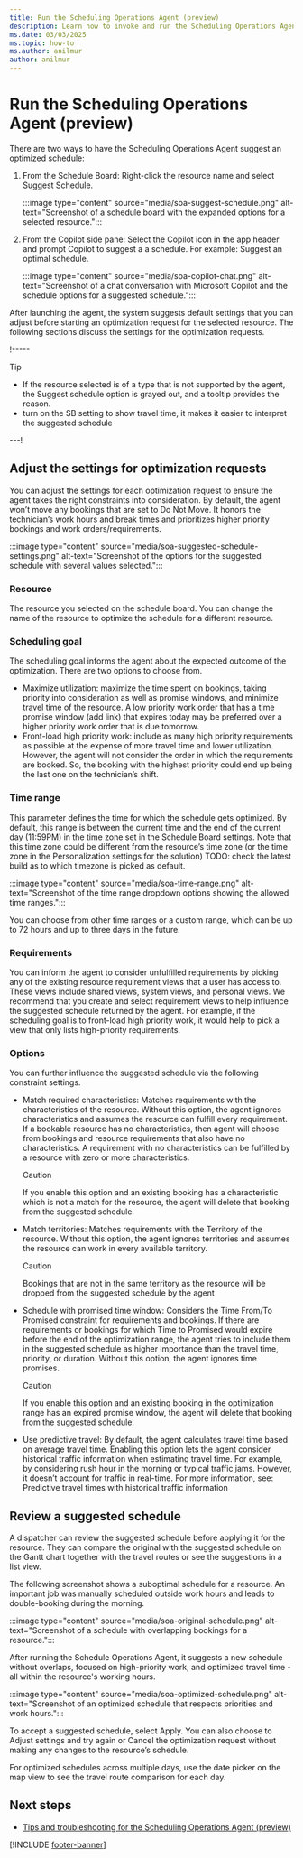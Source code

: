 ```yaml
---
title: Run the Scheduling Operations Agent (preview)
description: Learn how to invoke and run the Scheduling Operations Agent for Dynamics 365 Field Service.
ms.date: 03/03/2025
ms.topic: how-to
ms.author: anilmur
author: anilmur
---
```


# Run the Scheduling Operations Agent (preview)

There are two ways to have the Scheduling Operations Agent suggest an optimized schedule:

1. From the Schedule Board: Right-click the resource name and select Suggest Schedule.

   :::image type="content" source="media/soa-suggest-schedule.png" alt-text="Screenshot of a schedule board with the expanded options for a selected resource.":::

1. From the Copilot side pane: Select the Copilot icon in the app header and prompt Copilot to suggest a a schedule. For example: Suggest an optimal schedule.

   :::image type="content" source="media/soa-copilot-chat.png" alt-text="Screenshot of a chat conversation with Microsoft Copilot and the schedule options for a suggested schedule.":::
 
After launching the agent, the system suggests default settings that you can adjust before starting an optimization request for the selected resource. The following sections discuss the settings for the optimization requests.

!-----
> [!TIP]
> - If the resource selected is of a type that is not supported by the agent, the Suggest schedule option is grayed out, and a tooltip provides the reason.
> - turn on the SB setting to show travel time, it makes it easier to interpret the suggested schedule

---!

## Adjust the settings for optimization requests

You can adjust the settings for each optimization request to ensure the agent takes the right constraints into consideration. By default, the agent won’t move any bookings that are set to Do Not Move. It honors the technician’s work hours and break times and prioritizes higher priority bookings and work orders/requirements.

:::image type="content" source="media/soa-suggested-schedule-settings.png" alt-text="Screenshot of the options for the suggested schedule with several values selected.":::

### Resource

The resource you selected on the schedule board. You can change the name of the resource to optimize the schedule for a different resource.

### Scheduling goal

The scheduling goal informs the agent about the expected outcome of the optimization. There are two options to choose from.

- Maximize utilization: maximize the time spent on bookings, taking priority into consideration as well as promise windows, and minimize travel time of the resource. A low priority work order that has a time promise window (add link) that expires today may be preferred over a higher priority work order that is due tomorrow.
- Front-load high priority work: include as many high priority requirements as possible at the expense of more travel time and lower utilization. However, the agent will not consider the order in which the requirements are booked.  So, the booking with the highest priority could end up being the last one on the technician’s shift.

### Time range

This parameter defines the time for which the schedule gets optimized. By default, this range is between the current time and the end of the current day (11:59PM) in the time zone set in the Schedule Board settings. Note that this time zone could be different from the resource’s time zone (or the time zone in the Personalization settings for the solution) TODO: check the latest build as to which timezone is picked as default.

:::image type="content" source="media/soa-time-range.png" alt-text="Screenshot of the time range dropdown options showing the allowed time ranges.":::

You can choose from other time ranges or a custom range, which can be up to 72 hours and up to three days in the future.

### Requirements

You can inform the agent to consider unfulfilled requirements by picking any of the  existing resource requirement views that a user has access to. These views include shared views, system views, and personal views. We recommend that you create and select requirement views to help influence the suggested schedule returned by the agent. For example, if the scheduling goal is to front-load high priority work, it would help to pick a view that only lists high-priority requirements.

### Options

You can further influence the suggested schedule via the following constraint settings.

- Match required characteristics: Matches requirements with the characteristics of the resource. Without this option, the agent ignores characteristics and assumes the resource can fulfill every requirement. If a bookable resource has no characteristics, then agent will choose from bookings and resource requirements that also have no characteristics. A requirement with no characteristics can be fulfilled by a resource with zero or more characteristics.
    > [!CAUTION]
    > If you enable this option and an existing booking has a characteristic which is not a match for the resource, the agent will delete that booking from the suggested schedule.
- Match territories: Matches requirements with the Territory of the resource. Without this option, the agent ignores territories and assumes the resource can work in every available territory.
    > [!CAUTION]
    > Bookings that are not in the same territory as the resource will be dropped from the suggested schedule by the agent
- Schedule with promised time window: Considers the Time From/To Promised constraint for requirements and bookings. If there are requirements or bookings for which Time to Promised would expire before the end of the optimization range, the agent tries to include them in the suggested schedule as higher importance than the travel time, priority, or duration. Without this option, the agent ignores time promises.
    > [!CAUTION]
    > If you enable this option and an existing booking in the optimization range has an expired promise window, the agent will delete that booking from the suggested schedule.
- Use predictive travel: By default, the agent calculates travel time based on average travel time. Enabling this option lets the agent consider historical traffic information when estimating travel time. For example, by considering rush hour in the morning or typical traffic jams. However, it doesn’t account for traffic in real-time. For more information, see: Predictive travel times with historical traffic information

## Review a suggested schedule

A dispatcher can review the suggested schedule before applying it for the resource. They can compare the original with the suggested schedule on the Gantt chart together with the travel routes or see the suggestions in a list view.

The following screenshot shows a suboptimal schedule for a resource. An important job was manually scheduled outside work hours and leads to double-booking during the morning.

:::image type="content" source="media/soa-original-schedule.png" alt-text="Screenshot of a schedule with overlapping bookings for a resource.":::

After running the Schedule Operations Agent, it suggests a new schedule without overlaps, focused on high-priority work, and optimized travel time - all within the resource's working hours.

:::image type="content" source="media/soa-optimized-schedule.png" alt-text="Screenshot of an optimized schedule that respects priorities and work hours.":::

To accept a suggested schedule, select Apply. You can also choose to Adjust settings and try again or Cancel the optimization request without making any changes to the resource’s schedule.

For optimized schedules across multiple days, use the date picker on the map view to see the travel route comparison for each day.

## Next steps

- [Tips and troubleshooting for the Scheduling Operations Agent (preview)](soa-tips.md)

[!INCLUDE [footer-banner](../includes/footer-banner.md)]